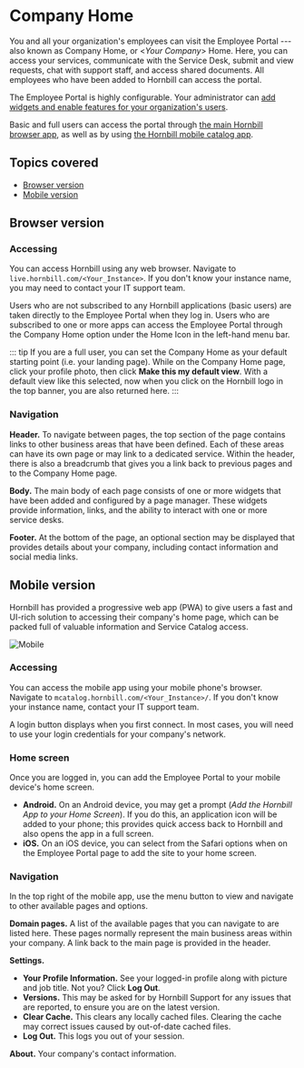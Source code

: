 # Company Home
You and all your organization's employees can visit the Employee Portal --- also known as Company Home, or <*Your Company*> Home. Here, you can access your services, communicate with the Service Desk, submit and view requests, chat with support staff, and access shared documents. All employees who have been added to Hornbill can access the portal.

The Employee Portal is highly configurable. Your administrator can [add widgets and enable features for your organization's users](/esp-config/customize/employee-portal/employee-portal-configuration).

Basic and full users can access the portal through [the main Hornbill browser app](/esp-user-guide/company-home#web-browser), as well as by using [the Hornbill mobile catalog app](/esp-user-guide/company-home#mobile-version).

## Topics covered
* [Browser version](/esp-user-guide/company-home#browser-version)
* [Mobile version](/esp-user-guide/company-home#mobile-version)

## Browser version
### Accessing
You can access Hornbill using any web browser. Navigate to `live.hornbill.com/<Your_Instance>`. If you don't know your instance name, you may need to contact your IT support team. 

Users who are not subscribed to any Hornbill applications (basic users) are taken directly to the Employee Portal when they log in. Users who are subscribed to one or more apps can access the Employee Portal through the Company Home option under the Home Icon in the left-hand menu bar.

::: tip
If you are a full user, you can set the Company Home as your default starting point (i.e. your landing page). While on the Company Home page, click your profile photo, then click **Make this my default view**. With a default view like this selected, now when you click on the Hornbill logo in the top banner, you are also returned here.
:::

### Navigation
**Header.** To navigate between pages, the top section of the page contains links to other business areas that have been defined. Each of these areas can have its own page or may link to a dedicated service. Within the header, there is also a breadcrumb that gives you a link back to previous pages and to the Company Home page.

**Body.** The main body of each page consists of one or more widgets that have been added and configured by a page manager. These widgets provide information, links, and the ability to interact with one or more service desks.

**Footer.** At the bottom of the page, an optional section may be displayed that provides details about your company, including contact information and social media links.


## Mobile version
Hornbill has provided a progressive web app (PWA) to give users a fast and UI-rich solution to accessing their company's home page, which can be packed full of valuable information and Service Catalog access.

![Mobile](/_books/esp-user-guide/images/mobile-home.png)

### Accessing
You can access the mobile app using your mobile phone's browser. Navigate to `mcatalog.hornbill.com/<Your_Instance>/`. If you don't know your instance name, contact your IT support team.

A login button displays when you first connect. In most cases, you will need to use your login credentials for your company's network.

### Home screen
Once you are logged in, you can add the Employee Portal to your mobile device's home screen.

* **Android.** On an Android device, you may get a prompt (*Add the Hornbill App to your Home Screen*). If you do this, an application icon will be added to your phone; this provides quick access back to Hornbill and also opens the app in a full screen.
* **iOS.** On an iOS device, you can select from the Safari options when on the Employee Portal page to add the site to your home screen.

### Navigation
In the top right of the mobile app, use the menu button to view and navigate to other available pages and options.

**Domain pages.** A list of the available pages that you can navigate to are listed here. These pages normally represent the main business areas within your company. A link back to the main page is provided in the header.

**Settings.**

* **Your Profile Information.** See your logged-in profile along with picture and job title. Not you? Click **Log Out**.
* **Versions.** This may be asked for by Hornbill Support for any issues that are reported, to ensure you are on the latest version.
* **Clear Cache.** This clears any locally cached files. Clearing the cache may correct issues caused by out-of-date cached files.
* **Log Out.** This logs you out of your session.

**About.** Your company's contact information.
